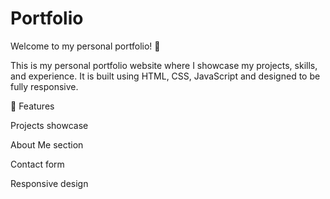 # Portfolio
Welcome to my personal portfolio! 🚀

This is my personal portfolio website where I showcase my projects, skills, and experience. It is built using HTML, CSS, JavaScript and designed to be fully responsive.

🔹 Features

Projects showcase

About Me section

Contact form

Responsive design
